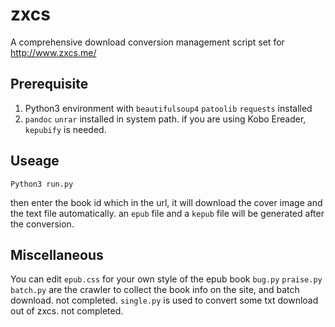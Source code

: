 # zxcs
A comprehensive download conversion management script set for http://www.zxcs.me/

## Prerequisite
1. Python3 environment with `beautifulsoup4` `patoolib` `requests` installed
2. `pandoc` `unrar` installed in system path. if you are using Kobo Ereader, `kepubify` is needed.

## Useage

  ```Python3 run.py```
  
  then enter the book id which in the url, it will download the cover image and the text file automatically. an `epub` file and a `kepub` file will be generated after the conversion.
  
## Miscellaneous 
  You can edit `epub.css` for your own style of the epub book
  `bug.py` `praise.py` `batch.py` are the crawler to collect the book info on the site, and batch download. not completed.
  `single.py` is used to convert some txt download out of zxcs. not completed.
  

